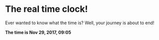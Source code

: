 # The real time clock!

Ever wanted to know what the time is? Well, your journey is about to end!

**The time is Nov 29, 2017, 09:05**